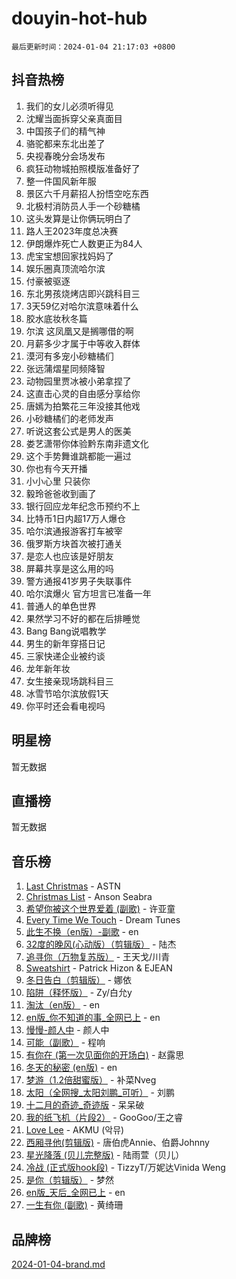 # douyin-hot-hub

`最后更新时间：2024-01-04 21:17:03 +0800`

## 抖音热榜

1. 我们的女儿必须听得见
1. 沈耀当面拆穿父亲真面目
1. 中国孩子们的精气神
1. 骆驼都来东北出差了
1. 央视春晚分会场发布
1. 疯狂动物城拍照模版准备好了
1. 整一件国风新年服
1. 景区六千月薪招人扮悟空吃东西
1. 北极村消防员人手一个砂糖橘
1. 这头发算是让你俩玩明白了
1. 路人王2023年度总决赛
1. 伊朗爆炸死亡人数更正为84人
1. 虎宝宝想回家找妈妈了
1. 娱乐圈真顶流哈尔滨
1. 付豪被驱逐
1. 东北男孩烧烤店即兴跳科目三
1. 3天59亿对哈尔滨意味着什么
1. 胶水底妆秋冬篇
1. 尔滨 这凤凰又是搁哪借的啊
1. 月薪多少才属于中等收入群体
1. 漠河有多宠小砂糖橘们
1. 张远蒲熠星同频降智
1. 动物园里贾冰被小弟拿捏了
1. 这直击心灵的自由感分享给你
1. 唐嫣为拍繁花三年没接其他戏
1. 小砂糖橘们的老师发声
1. 听说这套公式是男人的医美
1. 娄艺潇带你体验黔东南非遗文化
1. 这个手势舞谁跳都能一遍过
1. 你也有今天开播
1. 小小心里 只装你
1. 毅玲爸爸收到画了
1. 银行回应龙年纪念币预约不上
1. 比特币1日内超17万人爆仓
1. 哈尔滨通报游客打车被宰
1. 俄罗斯方块首次被打通关
1. 是恋人也应该是好朋友
1. 屏幕共享是这么用的吗
1. 警方通报41岁男子失联事件
1. 哈尔滨爆火 官方坦言已准备一年
1. 普通人的单色世界
1. 果然学习不好的都在后排睡觉
1. Bang Bang说唱教学
1. 男生的新年穿搭日记
1. 三家快递企业被约谈
1. 龙年新年妆
1. 女生接亲现场跳科目三
1. 冰雪节哈尔滨放假1天
1. 你平时还会看电视吗

## 明星榜

暂无数据

## 直播榜

暂无数据

## 音乐榜

1. [Last Christmas](https://sf86-cdn-tos.douyinstatic.com/obj/tos-cn-ve-2774/ogxNuFBZQDlEM3tjyg1qCrPcIflzfVBEvZMmcO) - ASTN
1. [Christmas List](https://sf86-cdn-tos.douyinstatic.com/obj/tos-cn-ve-2774/oQItOfjQhB1RBPzMUtYhdQOghwFiljIfPqbCZw) - Anson Seabra
1. [希望你被这个世界爱着 (副歌)](https://sf86-cdn-tos.douyinstatic.com/obj/tos-cn-ve-2774/oUHCmWQfZlE3QQBKBeD8rCFLpJzPgCpImhsxMt) - 许亚童
1. [Every Time We Touch](https://sf86-cdn-tos.douyinstatic.com/obj/tos-cn-ve-2774/ogN6lUKQeBBfEVhIOMikG1CcJjugxk1tztZyhP) - Dream Tunes
1. [此生不换（en版）-副歌](https://sf3-cdn-tos.douyinstatic.com/obj/tos-cn-ve-2774/oEIDMHAZsq0wBMByHiugfCnwyX0WAirwo6d4Al) - en
1. [32度的晚风(心动版）（剪辑版）](https://sf86-cdn-tos.douyinstatic.com/obj/tos-cn-ve-2774/owNyabsyWdzUulxhoJfK8IBXgp0UMQAHpvGh2B) - 陆杰
1. [追寻你（万物复苏版）](https://sf3-cdn-tos.douyinstatic.com/obj/tos-cn-ve-2774/oYeAZJsbjIDit9APmBg8u6uDUQnHmoCf3gbo74) - 王天戈/川青
1. [Sweatshirt](https://sf86-cdn-tos.douyinstatic.com/obj/tos-cn-ve-2774/oIljDAEhoLZWOUjICBfkC4Uzg1QB1BFgNfItyL) - Patrick Hizon & EJEAN
1. [冬日告白（剪辑版）](https://sf86-cdn-tos.douyinstatic.com/obj/tos-cn-ve-2774/oUy41PfDwKImftt1ZChHfScwvgnmAv5PVfEwc2) - 娜依
1. [陷阱（释怀版）](https://sf6-cdn-tos.douyinstatic.com/obj/tos-cn-ve-2774/oE8C21LeZrzKLDFfQYgMzx4GAIHageG5IzayY7) - Zy/白允y
1. [淘汰（en版）](https://sf86-cdn-tos.douyinstatic.com/obj/tos-cn-ve-2774/oECAUMY9vukEAKiUi4IIoBPFYWrZBUTn5lShU) - en
1. [en版_你不知道的事_全网已上](https://sf86-cdn-tos.douyinstatic.com/obj/tos-cn-ve-2774/o4QbYLDezHUtFyDKdF9XfmPhIewaqEQAggj6Cb) - en
1. [慢慢-颜人中](https://sf3-cdn-tos.douyinstatic.com/obj/tos-cn-ve-2774/ocjHNfBXdBxQNC8ZGAeoLMFTUgtBg8bkExunDC) - 颜人中
1. [可能（副歌）](https://sf86-cdn-tos.douyinstatic.com/obj/tos-cn-ve-2774/cde1731888894259b333569393c2fb51) - 程响
1. [有你在 (第一次见面你的开场白)](https://sf6-cdn-tos.douyinstatic.com/obj/tos-cn-ve-2774/oAthrQ3ClJBfI57uBoFEgNDYtNCZ0TSYQQfxQ0) - 赵露思
1. [冬天的秘密 (en版)](https://sf3-cdn-tos.douyinstatic.com/obj/tos-cn-ve-2774/okIuMHDdzyf3FjGK4Lphe1vfHcQaPIHAg0Z4CR) - en
1. [梦游（1.2倍甜蜜版）](https://sf86-cdn-tos.douyinstatic.com/obj/tos-cn-ve-2774/o4gyAUm8hwufoEABmwVIiQtHsFuGzAEEWtNMzo) - 补菜Nveg
1. [太阳（全网搜_太阳刘鹏_可听）](https://sf3-cdn-tos.douyinstatic.com/obj/tos-cn-ve-2774/ogWbyIQnlBFImVbeDocRdCIYtBHlbJXgfZMvgz) - 刘鹏
1. [十二月的奇迹_奇迹版](https://sf6-cdn-tos.douyinstatic.com/obj/tos-cn-ve-2774/oMslvA9FBzGMGHnyUuoiiUjtIAXfMz6tzwByW8) - 呆呆破
1. [我的纸飞机（片段2）](https://sf6-cdn-tos.douyinstatic.com/obj/tos-cn-ve-2774/oM2ZrKcg2CD5AeRB2gkeXOFB1IxAGJdZPazYHf) - GooGoo/王之睿
1. [Love Lee](https://sf86-cdn-tos.douyinstatic.com/obj/tos-cn-ve-2774/o05GbkJGbCBTdDnMtB0fwOYgkeZp23vrWQDQBS) - AKMU (악뮤)
1. [西厢寻他(剪辑版)](https://sf3-cdn-tos.douyinstatic.com/obj/tos-cn-ve-2774/oUsAVfAQKlRNxEv5qxvIB8o5qmIWUcXbzJKJhw) - 唐伯虎Annie、伯爵Johnny
1. [星光降落 (贝儿完整版)](https://sf86-cdn-tos.douyinstatic.com/obj/tos-cn-ve-2774/okwB9hAwyAtsFFkFBzAX1hOOfQuIoMNs0W2Mwr) - 陆雨萱（贝儿）
1. [冷战 (正式版hook段)](https://sf3-cdn-tos.douyinstatic.com/obj/tos-cn-ve-2774/oMuEoiBasWApEMVDgNiI8VAByNmwo5J0pyf8Yx) - TizzyT/万妮达Vinida Weng
1. [是你（剪辑版）](https://sf86-cdn-tos.douyinstatic.com/obj/tos-cn-ve-2774/46019dae783c4c969944217fe1cfafc4) - 梦然
1. [en版_天后_全网已上](https://sf86-cdn-tos.douyinstatic.com/obj/tos-cn-ve-2774/ocKiQejaFGInpA6ke60CeLYXMDgXNYPpzdvtFO) - en
1. [一生有你 (副歌)](https://sf86-cdn-tos.douyinstatic.com/obj/tos-cn-ve-2774/o8xzM8HLaQzgMiJ96FKAWCenIuzkFpfClDdmeW) - 黄绮珊

## 品牌榜

[2024-01-04-brand.md](2024-01-04-brand.md)
